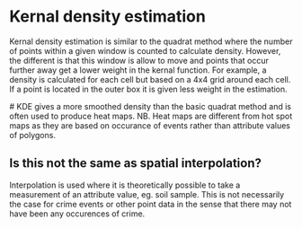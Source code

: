 # Kernal density estimation

Kernal density estimation is similar to the quadrat method where the number of points within a given window is counted to calculate density. However, the different is that this window is allow to move and points that occur further away get a lower weight in the kernal function. For example, a density is calculated for each cell but based on a 4x4 grid around each cell. If a point is located in the outer box it is given less weight in the estimation. 

# KDE gives a more smoothed density than the basic quadrat method and is often used to produce heat maps. NB. Heat maps are different from hot spot maps as they are based on occurance of events rather than attribute values of polygons. 

## Is this not the same as spatial interpolation?

Interpolation is used where it is theoretically possible to take a measurement of an attribute value, eg. soil sample. This is not necessarily the case for crime events or other point data in the sense that there may not have been any occurences of crime. 
